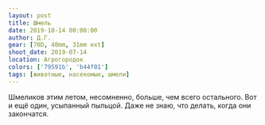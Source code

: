 ```yaml
---
layout: post
title: Шмель
date: 2019-10-14 00:00:00
author: Д.Г.
gear: [70D, 40mm, 31mm ext]
shoot_date: 2019-07-14
location: Агрогородок
colors: ['79591b', 'b44f01']
tags: [животные, насекомые, шмели]
---
```

Шмеликов этим летом, несомненно, больше, чем всего остального. Вот и ещё один, усыпанный пыльцой. Даже не знаю, что делать, когда они закончатся.
